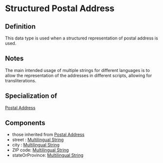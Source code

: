 # Structured Postal Address

## Definition
This data type is used when a structured representation of postal address is used.

## Notes
The main intended usage of multiple strings for different languages is to allow the representation of the addresses in different scripts, allowing for transliterations.

## Specialization of
[Postal Address](../datatypes/Postal_Address.md)

## Components
- those inherited from [Postal Address](../datatypes/Postal_Address.md#components)
- street : [Multilingual String](../datatypes/Multilingual_String.md)
- city : [Multilingual String](../datatypes/Multilingual_String.md)
- ZIP code: [Multilingual String](../datatypes/Multilingual_String.md)
- stateOrProvince: [Multilingual String](../datatypes/Multilingual_String.md)


